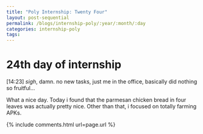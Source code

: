 ```yaml
---
title: "Poly Internship: Twenty Four"
layout: post-sequential
permalink: /blogs/internship-poly/:year/:month/:day
categories: internship-poly
tags: 
---
```

# 24th day of internship

<span class="timestamp">[14:23]</span> _sigh_, damn. no new tasks, just me in the office, basically did nothing so fruitful...

What a nice day. Today i found that the parmesan chicken bread in four leaves was actually pretty nice. Other than that, i focused on totally farming APKs.


{% include comments.html url=page.url %}
